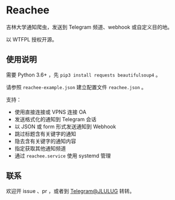 # Reachee

吉林大学通知爬虫，发送到 Telegram 频道、webhook 或自定义目的地。

以 WTFPL 授权开源。

## 使用说明

需要 Python 3.6+ ，先 `pip3 install requests beautifulsoup4` 。

请参照 `reachee-example.json` 建立配置文件 `reachee.json` 。

支持：
- 使用直接连接或 VPNS 连接 OA
- 发送格式化的通知到 Telegram 会话
- 以 JSON 或 form 形式发送通知到 Webhook
- 跳过标题含有关键字的通知
- 隐去含有关键字的通知内容
- 指定获取其他通知频道
- 通过 `reachee.service` 使用 systemd 管理

## 联系

欢迎开 issue 、pr ，或者到 [Telegram@JLULUG](https://t.me/JLULUG) 转转。
